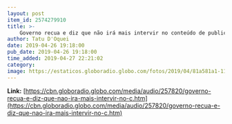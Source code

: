 ```yaml
---
layout: post
item_id: 2574279910
title: >-
    Governo recua e diz que não irá mais intervir no conteúdo de publicidade das empresas públicas
author: Tatu D'Oquei
date: 2019-04-26 19:18:00
pub_date: 2019-04-26 19:18:00
time_added: 2019-04-27 22:21:02
category: 
image: https://estaticos.globoradio.globo.com/fotos/2019/04/81a581a1-11c4-4344-ae7b-af366cb01f22.png.640x360_q75_box-0%2C3%2C1024%2C580_crop_detail.jpg
---
```


**Link:** [https://cbn.globoradio.globo.com/media/audio/257820/governo-recua-e-diz-que-nao-ira-mais-intervir-no-c.htm](https://cbn.globoradio.globo.com/media/audio/257820/governo-recua-e-diz-que-nao-ira-mais-intervir-no-c.htm)

